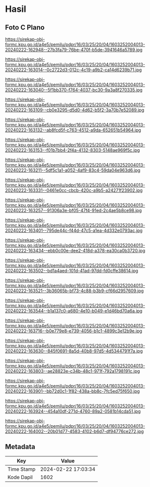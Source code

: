 # Hasil

## Foto C Plano

https://sirekap-obj-formc.kpu.go.id/a4e5/pemilu/pdpr/16/03/25/20/04/1603252004013-20240222-162948--27b3fa79-76be-470f-b5de-3941646a5789.jpg

https://sirekap-obj-formc.kpu.go.id/a4e5/pemilu/pdpr/16/03/25/20/04/1603252004013-20240222-163014--0c2722d3-012c-4c19-a9b2-ca14d6239b71.jpg

https://sirekap-obj-formc.kpu.go.id/a4e5/pemilu/pdpr/16/03/25/20/04/1603252004013-20240222-163040--5f1bb370-f764-4037-bc30-9a3a8f270335.jpg

https://sirekap-obj-formc.kpu.go.id/a4e5/pemilu/pdpr/16/03/25/20/04/1603252004013-20240222-163109--cb0e3295-d5d0-4d62-b5f2-3a70b7e52089.jpg

https://sirekap-obj-formc.kpu.go.id/a4e5/pemilu/pdpr/16/03/25/20/04/1603252004013-20240222-163132--ab8fcd5f-c763-4512-a9da-652651b54964.jpg

https://sirekap-obj-formc.kpu.go.id/a4e5/pemilu/pdpr/16/03/25/20/04/1603252004013-20240222-163153--f01b7bb4-2f4a-4132-8303-5148ae969f5c.jpg

https://sirekap-obj-formc.kpu.go.id/a4e5/pemilu/pdpr/16/03/25/20/04/1603252004013-20240222-163211--5df5c1a1-a052-4af9-83c4-59da04e963d6.jpg

https://sirekap-obj-formc.kpu.go.id/a4e5/pemilu/pdpr/16/03/25/20/04/1603252004013-20240222-163331--0461e0cc-cbcb-420c-a9b5-a24271f23902.jpg

https://sirekap-obj-formc.kpu.go.id/a4e5/pemilu/pdpr/16/03/25/20/04/1603252004013-20240222-163257--91306a3e-bf05-47f4-91ed-2c4ae5b8ce98.jpg

https://sirekap-obj-formc.kpu.go.id/a4e5/pemilu/pdpr/16/03/25/20/04/1603252004013-20240222-163401--795de44c-f44d-47c5-a1ea-4d332e0793ac.jpg

https://sirekap-obj-formc.kpu.go.id/a4e5/pemilu/pdpr/16/03/25/20/04/1603252004013-20240222-163434--ebb0c00e-dee2-418d-a378-ea30ca0b3720.jpg

https://sirekap-obj-formc.kpu.go.id/a4e5/pemilu/pdpr/16/03/25/20/04/1603252004013-20240222-163502--bd1a4aed-101d-41ad-97dd-fd0cffe38614.jpg

https://sirekap-obj-formc.kpu.go.id/a4e5/pemilu/pdpr/16/03/25/20/04/1603252004013-20240222-163521--3b36065b-bf73-4c88-b3b9-cf66d2957609.jpg

https://sirekap-obj-formc.kpu.go.id/a4e5/pemilu/pdpr/16/03/25/20/04/1603252004013-20240222-163544--b1a137c0-a680-4e10-b049-e1d46bd70a6a.jpg

https://sirekap-obj-formc.kpu.go.id/a4e5/pemilu/pdpr/16/03/25/20/04/1603252004013-20240222-163716--b0e779e8-e739-4056-b1c1-4899c3e12b9e.jpg

https://sirekap-obj-formc.kpu.go.id/a4e5/pemilu/pdpr/16/03/25/20/04/1603252004013-20240222-163630--845f0691-8a5d-40b8-97d5-4d5344791f7a.jpg

https://sirekap-obj-formc.kpu.go.id/a4e5/pemilu/pdpr/16/03/25/20/04/1603252004013-20240222-163803--ae28823e-c34b-48c1-971f-792a1798191c.jpg

https://sirekap-obj-formc.kpu.go.id/a4e5/pemilu/pdpr/16/03/25/20/04/1603252004013-20240222-163901--bb72d0c1-1f82-438a-bb8c-7fc5ed75f650.jpg

https://sirekap-obj-formc.kpu.go.id/a4e5/pemilu/pdpr/16/03/25/20/04/1603252004013-20240222-163924--454a10df-271d-4760-89a2-0581b14cda51.jpg

https://sirekap-obj-formc.kpu.go.id/a4e5/pemilu/pdpr/16/03/25/20/04/1603252004013-20240222-164002--20b01d77-4583-4102-b6d7-df94776ce272.jpg


## Metadata

| Key        | Value               |
| ---------- | ------------------- |
| Time Stamp | 2024-02-22 17:03:34 |
| Kode Dapil | 1602                |



